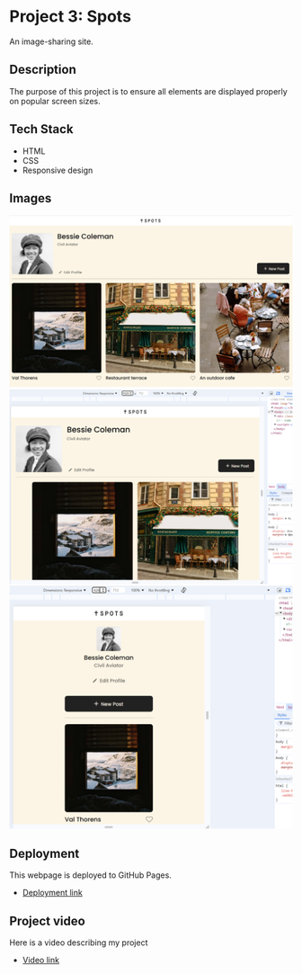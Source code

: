 # Project 3: Spots

An image-sharing site.

## Description

The purpose of this project is to ensure all elements are displayed properly on popular screen sizes.

## Tech Stack

- HTML
- CSS
- Responsive design

## Images

![Desktop](./images/demo/Spots_desktop.png)
![Tablet](./images/demo/Spots_tablet.png)
![Mobile](./images/demo/Spots_mobile.png)

## Deployment

This webpage is deployed to GitHub Pages.

- [Deployment link ](https://MHVXV.github.io/se_project_spots)

## Project video

Here is a video describing my project

- [Video link ](https://drive.google.com/file/d/13FDmr48qFwMGWR1CMT1BvuuFDDLHC8sD/view?usp=drive_link)

